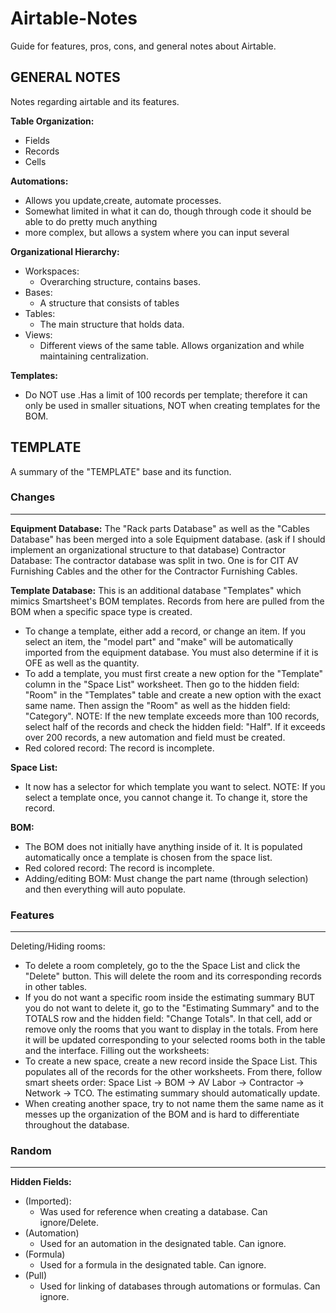 # Airtable-Notes
Guide for features, pros, cons, and general notes about Airtable.

## GENERAL NOTES
Notes regarding airtable and its features.

**Table Organization:**
- Fields
- Records
- Cells
  
**Automations:**
- Allows you update,create, automate processes.
- Somewhat limited in what it can do, though through code it should be able to do pretty much anything
- more complex, but allows a system where you can input several
  
**Organizational Hierarchy:**
- Workspaces:
	- Overarching structure, contains bases.
- Bases:
	- A structure that consists of tables
- Tables:
	- The main structure that holds data.
- Views:
	- Different views of the same table. Allows organization and while maintaining centralization.

**Templates:**
- Do NOT use .Has a limit of 100 records per template; therefore it can only be used in smaller situations, NOT when creating templates for the BOM.

## TEMPLATE
A summary of the "TEMPLATE" base and its function.

### Changes

---

**Equipment Database:**
The "Rack parts Database" as well as the "Cables Database" has been merged into a sole Equipment database. (ask if I should implement an organizational structure to that database)
Contractor Database:
The contractor database was split in two. One is for CIT AV Furnishing Cables and the other for the Contractor Furnishing Cables. 

**Template Database:** 
This is an additional database "Templates" which mimics Smartsheet's BOM templates. Records from here are pulled from the BOM when a specific space type is created. 
- To change a template, either add a record, or change an item. If you select an item, the "model part" and "make" will be automatically imported from the equipment database. You must also determine if it is OFE as well as the quantity.
- To add a template, you must first create a new option for the "Template" column in the "Space List" worksheet. Then go to the hidden field:  "Room" in the "Templates" table and create a new option with the exact same name. Then assign the "Room" as well as the hidden field:  "Category". NOTE: If the new template exceeds more than 100 records, select half of the records and check the hidden field: "Half". If it exceeds over 200 records, a new automation and field must be created.
- Red colored record: The record is incomplete.
  
**Space List:**
- It now has a selector for which template you want to select. NOTE: If you select a template once, you cannot change it. To change it, store the record.

**BOM:**
- The BOM does not initially have anything inside of it. It is populated automatically once a template is chosen from the space list.
- Red colored record: The record is incomplete.
- Adding/editing BOM: Must change the part name (through selection) and then everything will auto populate. 

### Features

---

Deleting/Hiding rooms:
- To delete a room completely, go to the the Space List and click the "Delete" button. This will delete the room and its corresponding records in other tables.
- If you do not want a specific room inside the estimating summary BUT you do not want to delete it, go to the "Estimating Summary" and to the TOTALS row and the hidden field: "Change Totals". In that cell, add or remove only the rooms that you want to display in the totals. From here it will be updated corresponding to your selected rooms both in the table and the interface.
Filling out the worksheets:
- To create a new space, create a new record inside the Space List. This populates all of the records for the other worksheets. From there, follow smart sheets order: Space List -> BOM -> AV Labor -> Contractor -> Network -> TCO. The estimating summary should automatically update.
- When creating another space, try to not name them the same name as it messes up the organization of the BOM and is hard to differentiate throughout the database.

### Random

--- 

**Hidden Fields:**
- (Imported):
	- Was used for reference when creating a database. Can ignore/Delete.
- (Automation)
	- Used for an automation in the designated table. Can ignore.
- (Formula)
	- Used for a formula in the designated table. Can ignore.
- (Pull)
	- Used for linking of databases through automations or formulas. Can ignore.
